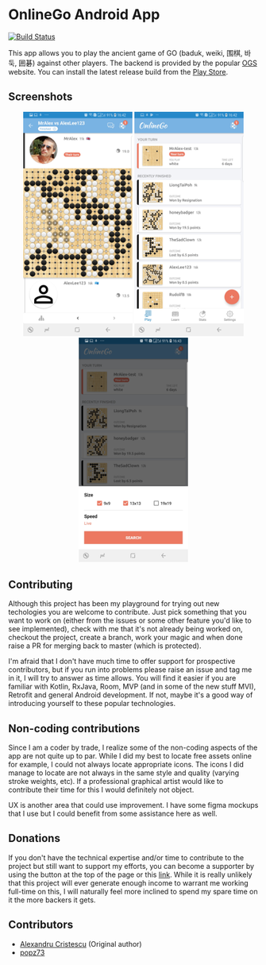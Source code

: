 # OnlineGo Android App

[![Build Status](https://app.bitrise.io/app/c7dfae3497b9c9c7/status.svg?token=gHevfUWgJNngvsjdaj8mRw&branch=master)](https://app.bitrise.io/app/c7dfae3497b9c9c7)

This app allows you to play the ancient game of GO (baduk, weiki, 围棋,
바둑, 囲碁) against other players. The backend is provided by the popular
[OGS](https://www.online-go.com) website. You can install the latest release build from the [Play Store](https://play.google.com/store/apps/details?id=io.zenandroid.onlinego).

## Screenshots

<p align="center">
    <img src="readmeImages/ss1.jpg" width="220" />
    <img src="readmeImages/ss2.jpg" width="220" />
    <img src="readmeImages/ss3.jpg" width="220" />
</p>

## Contributing

Although this project has been my playground for trying out new techologies you are welcome to contribute. Just pick something that you want to work on (either from the issues or some other feature you'd like to see implemented), check with me that it's not already being worked on, checkout the project, create a branch, work your magic and when done raise a PR for merging back to master (which is protected).

I'm afraid that I don't have much time to offer support for prospective contributors, but if you run into problems please raise an issue and tag me in it, I will try to answer as time allows. You will find it easier if you are familiar with Kotlin, RxJava, Room, MVP (and in some of the new stuff MVI), Retrofit and general Android development. If not, maybe it's a good way of introducing yourself to these popular technologies.

## Non-coding contributions

Since I am a coder by trade, I realize some of the non-coding aspects of the app are not quite up to par. While I did my best to locate free assets online for example, I could not always locate appropriate icons. The icons I did manage to locate are not always in the same style and quality (varying stroke weights, etc). If a professional graphical artist would like to contribute their time for this I would definitely not object.

UX is another area that could use improvement. I have some figma mockups that I use but I could benefit from some assistance here as well.

## Donations

If you don't have the technical expertise and/or time to contribute to the project but still want to support my efforts, you can become a supporter by using the button at the top of the page or this [link](https://github.com/sponsors/acristescu). While it is really unlikely that this project will ever generate enough income to warrant me working full-time on this, I will naturally feel more inclined to spend my spare time on it the more backers it gets.

## Contributors

 - [Alexandru Cristescu](https://github.com/acristescu) (Original author)
 - [popz73](https://github.com/popz73)
